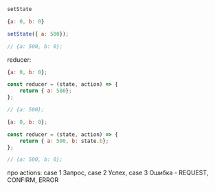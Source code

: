 
```javascript
setState

{a: 0, b: 0}

setState({ a: 500});

// {a: 500, b: 0};

```
reducer:
```javascript
{a: 0, b: 0};

const reducer = (state, action) => {
    return { a: 500};
};

// {a: 500};
```
```javascript
{a: 0, b: 0};

const reducer = (state, action) => {
    return { a: 500, b: state.b};
};

// {a: 500, b: 0};
```

про actions:
case 1 Запрос, case 2 Успех, case 3 Ошибка - REQUEST, CONFIRM, ERROR